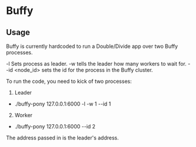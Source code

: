 # Buffy

## Usage

Buffy is currently hardcoded to run a Double/Divide app over two Buffy processes.

-l Sets process as leader.
-w <count> tells the leader how many workers to wait for.
--id <node_id> sets the id for the process in the Buffy cluster.

To run the code, you need to kick of two processes:

1. Leader
- ./buffy-pony 127.0.0.1:6000 -l -w 1 --id 1


2. Worker
- ./buffy-pony 127.0.0.1:6000 --id 2

The address passed in is the leader's address.